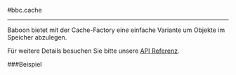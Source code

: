 #bbc.cache

- - -

Baboon bietet mit der Cache-Factory eine einfache Variante um Objekte im Speicher abzulegen.

Für weitere Details besuchen Sie bitte unsere <a href="/doc#/api/bbc.cache.$bbcCache" target="_self">API Referenz</a>.

###Beispiel